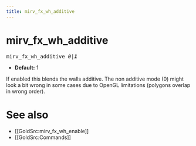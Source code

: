 ```yaml
---
title: mirv_fx_wh_additive
---
```


# mirv_fx_wh_additive

<tt>mirv_fx_wh_additive _0|**1**_</tt>

* **Default:** 1

If enabled this blends the walls additive. The non additive mode (0) might look a bit wrong in some cases due to OpenGL limitations (polygons overlap in wrong order).

# See also

* [[GoldSrc:mirv_fx_wh_enable]]
* [[GoldSrc:Commands]]
